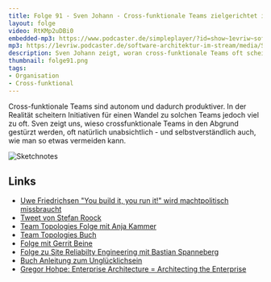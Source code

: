 ```yaml
---
title: Folge 91 - Sven Johann - Cross-funktionale Teams zielgerichtet in den Abgrund stürzen 
layout: folge
video: RtKMp2uDBi0
embedded-mp3: https://www.podcaster.de/simpleplayer/?id=show~1evriw~software-architektur-im-stream~pod-694e97e5c691b514b137b443b3&v=1636976810
mp3: https://1evriw.podcaster.de/software-architektur-im-stream/media/SvenJohannCrossFunktionaleTeams.mp3
description: Sven Johann zeigt, woran cross-funktionale Teams oft scheitern. 
thumbnail: folge91.png
tags:
- Organisation
- Cross-funktional
---
```


Cross-funktionale Teams sind autonom und dadurch produktiver. In der
Realität scheitern Initiativen für einen Wandel zu solchen Teams
jedoch viel zu oft. Sven zeigt uns, wieso crossfunktionale Teams in
den Abgrund gestürzt werden, oft natürlich unabsichtlich - und
selbstverständlich auch, wie man so etwas vermeiden kann. 

![Sketchnotes](/sketchnotes/folge91.png)

## Links

* [Uwe Friedrichsen "You build it, you run it!" wird machtpolitisch missbraucht](https://entwickler.de/java/you-build-it-you-run-it-wird-machtpolitisch-missbraucht/)
* [Tweet von Stefan Roock](https://twitter.com/StefanRoock/status/1459040594932740097)
* [Team Topologies Folge mit Anja Kammer](https://software-architektur.tv/2020/12/07/folge031.html)
* [Team Topologies Buch](https://amzn.to/3FkPYSm)
* [Folge mit Gerrit Beine](https://software-architektur.tv/2020/09/10/folge016.html)
* [Folge zu Site Reliabilty Engineering mit Bastian Spanneberg](https://software-architektur.tv/2021/02/11/folge46.html) 
* [Buch Anleitung zum Unglücklichsein](https://amzn.to/3cgnigJ)
* [Gregor Hohpe: Enterprise Architecture = Architecting the Enterprise](https://www.youtube.com/watch?v=H3pCVrs1nvc)
